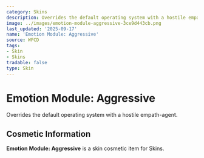 ```yaml
---
category: Skins
description: Overrides the default operating system with a hostile empath-agent.
image: ../images/emotion-module-aggressive-3ce9d443cb.png
last_updated: '2025-09-17'
name: 'Emotion Module: Aggressive'
source: WFCD
tags:
- Skin
- Skins
tradable: false
type: Skin
---
```


# Emotion Module: Aggressive

Overrides the default operating system with a hostile empath-agent.

## Cosmetic Information

**Emotion Module: Aggressive** is a skin cosmetic item for Skins.

